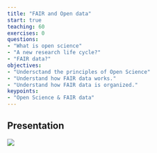 ```yaml
---
title: "FAIR and Open data"
start: true
teaching: 60
exercises: 0
questions:
- "What is open science"
- "A new research life cycle?"
- "FAIR data?"
objectives:
- "Undersctand the principles of Open Science"
- "Understand how FAIR data works."
- "Understand how FAIR data is organized."
keypoints:
- "Open Science & FAIR data"
---
```


## Presentation

<a href="http://docs.google.com/presentation/d/19OR2CqIPx7s_lcX5CQ7DTYgR8wzbNm-yir3v01pb1oo/edit?usp=sharing/">
    <img src="{{ '/assets/img/openscience.PNG' | relative_url }}">
  </a>

